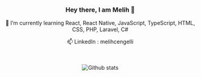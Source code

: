 <div align="center">
  <h3>Hey there, I am Melih 👋</h3>
  
  <p>🌱 I’m currently learning React, React Native, JavaScript, TypeScript, HTML, CSS, PHP, Laravel, C#</p>
  
  <p>📫 LinkedIn : melihcengelli </p><br>
  
  ![Github stats](https://github-readme-stats.vercel.app/api?username=melihcengelli&theme=highcontrast&show_icons=true&count_private=true)
</div>
<!--
**melihcengelli/melihcengelli** is a ✨ _special_ ✨ repository because its `README.md` (this file) appears on your GitHub profile.

Here are some ideas to get you started:

- 🔭 I’m currently working on ...
- 🌱 I’m currently learning ...
- 👯 I’m looking to collaborate on ...
- 🤔 I’m looking for help with ...
- 💬 Ask me about ...
- 📫 How to reach me: ...
- 😄 Pronouns: ...
- ⚡ Fun fact: ...
-->
